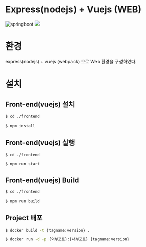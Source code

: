 # Express(nodejs) + Vuejs (WEB)

![springboot](https://grm-project-template-bucket.s3.ap-northeast-2.amazonaws.com/lesson/les_lrcKl_1533200827869/786d30e016fad2cb7dc2c76af86d55f6afd277dd5a8a80dd17b13332bfe0131f.png "springboot")
![](https://joshua1988.github.io/images/posts/web/vuejs/logo.png)

# 환경
express(nodejs) + vuejs (webpack) 으로 Web 환경을 구성하였다. <br>

# 설치

## Front-end(vuejs) 설치

`````bash
$ cd ./frontend
`````

`````bash
$ npm install
`````
## Front-end(vuejs) 실행

`````bash
$ cd ./frontend
`````

`````bash
$ npm run start
`````
## Front-end(vuejs) Build

`````bash
$ cd ./frontend
`````

`````bash
$ npm run build
`````

## Project 배포
`````bash
$ docker build -t {tagname:version} .
`````

`````bash
$ docker run -d -p {외부포트}:{내부포트} {tagname:version}
`````
